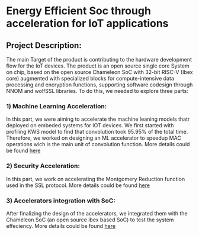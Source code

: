 # Energy Efficient Soc through acceleration for IoT applications
## Project Description:
The main Target of the product is contributing to the hardware development flow for the IoT devices. The product is an open source single core System on chip, based on the open source Chameleon SoC with 32-bit RISC-V (Ibex core) augmented with specialized blocks for compute-intensive data processing and encryption functions, supporting software codesign through NNOM and wolfSSL libraries. 
To do this, we needed to explore three parts:
### 1) Machine Learning Acceleration:
In this part, we were aiming to accelerate the machine leaning models thatr deployed on  embeded systems for IOT devices. We first started with profiling KWS model to  find that convolution took 95.95% of the total time. Therefore, we worked on designing an ML accelerator to speedup MAC operations wich is the main unit of convolution function. More details could be found [here](https://github.com/nabadawy/Energy-Efficient-Soc-through-acceleration-for-IoT-applications/tree/main/ML%20Accelerator)
### 2) Security Acceleration:
In this part, we work on accelerating the Montgomery Reduction function used in the SSL protocol. More details could be found [here](https://github.com/nabadawy/Energy-Efficient-Soc-through-acceleration-for-IoT-applications/tree/main/Security%20Accelerator)
### 3) Accelerators integration with SoC:
After finalizing the design of the accelerators, we integrated them with the Chameleon SoC (an open source ibex based SoC) to test the system effeciency. More details could be found [here](https://github.com/NouranAbdelaziz/ML_and_Sec_Accelerated_Chameleon_SoC)
